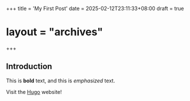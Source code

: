 +++
title = 'My First Post'
date = 2025-02-12T23:11:33+08:00
draft = true
# layout = "archives"
+++
## Introduction

This is **bold** text, and this is *emphasized* text.

Visit the [Hugo](https://gohugo.io) website!
